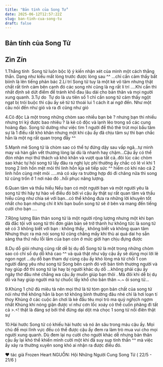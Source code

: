 ```yaml
---
title: "Bản tính của Song Tử"
date: 2025-06-12T12:57:22Z
slug: ban-tinh-cua-song-tu
draft: false
---
```


## Bản tính của Song Tử

## Zìn Zín

1.Thẳng tính ​
Song tử luôn bộc lộ ý kiến nhận xét của mình một cách thẳng thắn. Dạng như kiểu mất lòng trước được lòng sau ^^ ...chỉ cần cảm thấy bất bìinh là lên tiếng phản bác​
2.Lí trí​
Song tử tuy là một kẻ vô tâm nhưng thật chất rất tình cảm bên cạnh đó các song nhi cũng là ng rất lí trí ....Khi cần thì nhất định sẽ dứt điểm để tránh khổ đau lâu dài cho bản thân và mọi người xung quanh.​
3.Tự do ​
Tự do là ưu tiên số 1 chỉ cần song tử cảm thấy ngột ngạt bị trói buộc thì cậu ấy sẽ từ từ thoái lui 1 cách ít ai ngờ đến. Như một câu nói đến như gió và ra đi cũng như gió

4.Cô độc
Là một trong những chòm sao nhiều bạn bè ? nhưng bạn thì nhiều nhưng tri kỷ được bao nhiêu ? là kẻ cô độc và lạnh lẽo trong số các cung hoàng đạo. Song tử dường như việc tìm 1 người để thỏ thẻ trút mọi bầu tâm sự là 1 điều rất khó khăn nhưng một khi cậu ấy đã chịu tâm sự thì bạn chắc hẳn là một ng rất quan trọng đấy ^^

5.Mạnh mẽ
Song tử là chòm sao có thể tự đứng dậy sau vấp ngã...tự mình may vá hàn gắn vết thương lòng lại dù là nhanh hay chậm...Cậu ấy có thể đón nhận mọi thử thách và khó khăn và vượt qua tất cả..đôi lúc các chòm sao khác tự hỏi song tử lấy đâu ra nghị lực phi thường ấy chắc có lẽ vì khi 1 trong 2 linh hồn mệt mỏi thì linh hồn kja sẽ tiếp sức ^^ hiếm có khi nào cả 2 linh hồn cùng mệt mỏi .....mà có xảy ra trường hợp đó đi chăng nữa thì song tử cũng trốn ở 1 nơi nào đó ..hồi phục năng lượng.

6.Quan tâm và thấu hiểu
Nếu bạn có một người bạn và một người yêu là song tử thì hãy tự hào về điều đó bởi vì cậu ấy thật sự rất quan tâm và thấu hiểu cũng như chia sẻ với bạn...có thể không đưa ra những lời khuyên tốt nhất cho bạn nhưng chí ít khi bạn buồn song tử sẽ ở bên và mang đến tiếng cười cho bạn ....

7.Rộng lượng
Bản thân song tử là một người rộng lượng nhưng một khi bạn đã đắc tội với song tử thì đơn giản bản sẽ trở thành hư không tức là song tử sẽ có 3 không biết với bạn : không thấy , không biết và không quan tâm 
Nhưng thực ra mà nói song tử cũng chẳng mấy khi thù ai quá dai họ sẵn sàng tha thứ nếu lỗi lầm của bạn còn ở mức giới hạn chịu đựng được

8.Dụ dỗ giỏi nhưng cũng rất dễ bị dụ dỗ
Song tử là một trong những chòm sao có chỉ số dụ dỗ khá cao ^^ và quả thật như vậy cậu ấy sẽ dùng mọi lời lẽ ngon ngọt ...dụ dỗ bạn tham dự cùng cậu ấy khó lòng mà từ chối 1 con người đáng yêu như song tử
Song bên cạnh đó với bản tính thương người và hay giúp đỡ thì song tử lại hay bị người khác dụ dỗ ...không phải cậu ấy ngây thơ đâu nhé chẳng wa cậu ấy muốn giúp bạn thôi . Mà đôi khi dễ bị dụ dỗ và hay giúp người mà tự chuốc lấy khổ cho bản thân ~.~ ôi song tử...

9.Khùng
1 chữ đủ miêu tả nên mọi thứ  là từ tóm gọn bản chất của song tử  nói như thế không hẳn là bọn tớ không bình thường đâu nhé  chỉ là hơi loạn tí thoy 
Khùng ở các cuộc ăn chơi là kẻ đầu têu mọi trò ma quỷ nghịch ngợm nhất
Khùng khi nóng giận được ví như cơn lốc xoáy có thể cuốn phăng đi tất cả >.<! thật là đáng sợ bởi thế đừng dại dột mà chọc 1 song tử nổi điên thật sự 

10.Hài hước 
Song tử có khiếu hài hước và nó ăn sâu trong máu cậu ấy. Mọi chủ đề mọi lĩnh vực đều có thể được cậu ấy đem ra làm trò mua vui cho mọi người xung quanh.
Dù đem lại nụ cười cho người khác dễ nhưng bản thân cậu ấy lại khó thể khiến mình cười một khi đã suy sụp tinh thần ^^ mà việc ấy xảy ra thường xuyên song khó ai nhận ra được điều đó.

♥ tác giả Frozen Heart
NGUỒN: Hội Những Người Cung Song Tử ( 22/5 - 21/6 )​